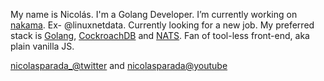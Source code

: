 My name is Nicolás. I'm a Golang Developer. I’m currently working on [nakama](https://github.com/nicolasparada/nakama).
Ex- @linuxnetdata. Currently looking for a new job.
My preferred stack is [Golang](https://golang.org/), [CockroachDB](https://www.cockroachlabs.com/) and [NATS](http://nats.io/).
Fan of tool-less front-end, aka plain vanilla JS.

[nicolasparada_@twitter](https://twitter.com/nicolasparada_) and [nicolasparada@youtube](https://youtube.com/c/nicolasparada)
